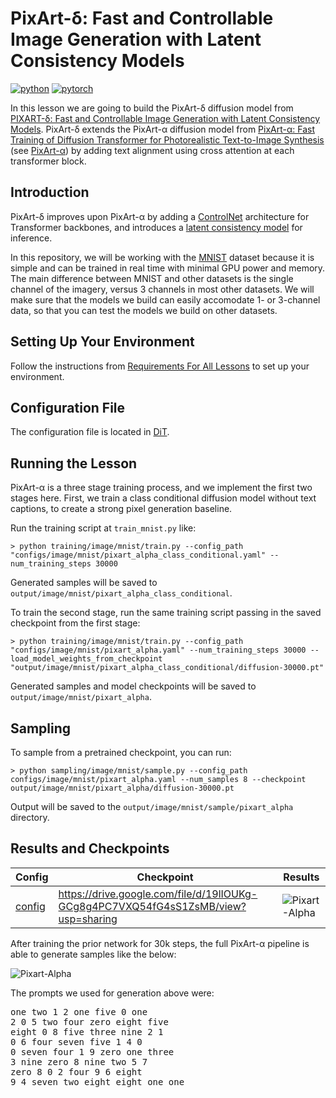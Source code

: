 # PixArt-δ: Fast and Controllable Image Generation with Latent Consistency Models

[![python](https://img.shields.io/badge/Python-3.9-3776AB.svg?style=flat&logo=python&logoColor=white)](https://www.python.org)
[![pytorch](https://img.shields.io/badge/PyTorch-2.0.0-EE4C2C.svg?style=flat&logo=pytorch)](https://pytorch.org)

In this lesson we are going to build the PixArt-δ diffusion model from [PIXART-δ: Fast and Controllable Image Generation with Latent Consistency Models](https://arxiv.org/abs/2401.05252). PixArt-δ extends the PixArt-α diffusion model from [PixArt-α: Fast Training of Diffusion Transformer for Photorealistic Text-to-Image Synthesis](https://arxiv.org/abs/2310.00426) (see [PixArt-α](https://github.com/swookey-thinky/xdiffusion/tree/main/docs/image/pixart_alpha.md)) by adding text alignment using cross attention at each transformer block.

## Introduction

PixArt-δ improves upon PixArt-α by adding a [ControlNet](https://arxiv.org/abs/2302.05543) architecture for Transformer backbones, and introduces a [latent consistency model](https://arxiv.org/abs/2310.04378) for inference.


In this repository, we will be working with the [MNIST](https://en.wikipedia.org/wiki/MNIST_database) dataset because it is simple and can be trained in real time with minimal GPU power and memory. The main difference between MNIST and other datasets is the single channel of the imagery, versus 3 channels in most other datasets. We will make sure that the models we build can easily accomodate 1- or 3-channel data, so that you can test the models we build on other datasets.

## Setting Up Your Environment

Follow the instructions from [Requirements For All Lessons](https://github.com/swookey-thinky/xdiffusion?tab=readme-ov-file#requirements) to set up your environment.


## Configuration File

The configuration file is located in [DiT](https://github.com/swookey-thinky/xdiffusion/blob/main/configs/image/mnist/pixart_alpha.yaml).

## Running the Lesson

PixArt-α is a three stage training process, and we implement the first two stages here. First, we train a class conditional diffusion model without text captions, to create a strong pixel generation baseline.

Run the training script at `train_mnist.py` like:

```
> python training/image/mnist/train.py --config_path "configs/image/mnist/pixart_alpha_class_conditional.yaml" --num_training_steps 30000
```

Generated samples will be saved to `output/image/mnist/pixart_alpha_class_conditional`.

To train the second stage, run the same training script passing in the saved checkpoint from the first stage:

```
> python training/image/mnist/train.py --config_path "configs/image/mnist/pixart_alpha.yaml" --num_training_steps 30000 --load_model_weights_from_checkpoint "output/image/mnist/pixart_alpha_class_conditional/diffusion-30000.pt"
```

Generated samples and model checkpoints will be saved to `output/image/mnist/pixart_alpha`.

## Sampling

To sample from a pretrained checkpoint, you can run:

```
> python sampling/image/mnist/sample.py --config_path configs/image/mnist/pixart_alpha.yaml --num_samples 8 --checkpoint output/image/mnist/pixart_alpha/diffusion-30000.pt
```

Output will be saved to the `output/image/mnist/sample/pixart_alpha` directory.

## Results and Checkpoints

| Config | Checkpoint | Results
| ------ | ---------- | -------
| [config](https://github.com/swookey-thinky/xdiffusion/blob/main/configs/image/mnist/pixart_alpha.yaml) | https://drive.google.com/file/d/19lIOUKg-GCg8g4PC7VXQ54fG4sS1ZsMB/view?usp=sharing | ![Pixart-Alpha](https://drive.google.com/uc?export=view&id=17hrD-Zxreb7XNpETWE4MdfVeqs1fnQXu)


After training the prior network for 30k steps, the full PixArt-α pipeline is able to generate samples like the below:

![Pixart-Alpha](https://drive.google.com/uc?export=view&id=17hrD-Zxreb7XNpETWE4MdfVeqs1fnQXu)

The prompts we used for generation above were:

<pre>
one two 1 2 one five 0 one 
2 0 5 two four zero eight five 
eight 0 8 five three nine 2 1 
0 6 four seven five 1 4 0 
0 seven four 1 9 zero one three 
3 nine zero 8 nine two 5 7 
zero 8 0 2 four 9 6 eight 
9 4 seven two eight eight one one 
</pre>

